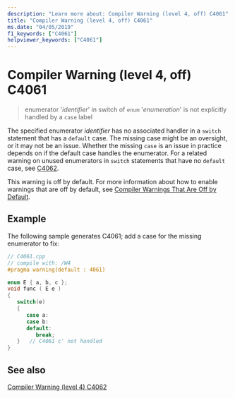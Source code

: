 ```yaml
---
description: "Learn more about: Compiler Warning (level 4, off) C4061"
title: "Compiler Warning (level 4, off) C4061"
ms.date: "04/05/2019"
f1_keywords: ["C4061"]
helpviewer_keywords: ["C4061"]
---
```

# Compiler Warning (level 4, off) C4061

> enumerator '*identifier*' in switch of `enum` '*enumeration*' is not explicitly handled by a `case` label

The specified enumerator *identifier* has no associated handler in a `switch` statement that has a `default` case. The missing case might be an oversight, or it may not be an issue. Whether the missing `case` is an issue in practice depends on if the default case handles the enumerator. For a related warning on unused enumerators in `switch` statements that have no `default` case, see [C4062](compiler-warning-level-4-c4062.md).

This warning is off by default. For more information about how to enable warnings that are off by default, see [Compiler Warnings That Are Off by Default](../../preprocessor/compiler-warnings-that-are-off-by-default.md).

## Example

The following sample generates C4061; add a case for the missing enumerator to fix:

```cpp
// C4061.cpp
// compile with: /W4
#pragma warning(default : 4061)

enum E { a, b, c };
void func ( E e )
{
   switch(e)
   {
      case a:
      case b:
      default:
         break;
   }   // C4061 c' not handled
}
```

## See also

[Compiler Warning (level 4) C4062](compiler-warning-level-4-c4062.md)
